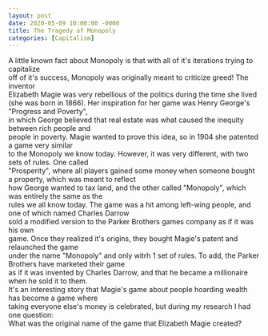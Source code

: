 ```yaml
---
layout: post
date: 2020-05-09 10:00:00 -0000
title: The Tragedy of Monopoly
categories: [Capitalism]
---
```

A little known fact about Monopoly is that with all of it's iterations trying to capitalize  
off of it's success, Monopoly was originally meant to criticize greed! The inventor  
Elizabeth Magie was very rebellious of the politics during the time she lived  
(she was born in 1866). Her inspiration for her game was Henry George's "Progress and Poverty",  
in which George believed that real estate was what caused the inequity between rich people and  
people in poverty. Magie wanted to prove this idea, so in 1904 she patented a game very similar  
to the Monopoly we know today. However, it was very different, with two sets of rules. One called  
"Prosperity", where all players gained some money when someone bought a property, which was meant to reflect  
how George wanted to tax land, and the other called "Monopoly", which was entirely the same as the  
rules we all know today. The game was a hit among left-wing people, and one of which named Charles Darrow  
sold a modified version to the Parker Brothers games company as if it was his own  
game. Once they realized it's origins, they bought Magie's patent and relaunched the game  
under the name "Monopoly" and only witrh 1 set of rules. To add, the Parker Brothers have marketed their game  
as if it was invented by Charles Darrow, and that he became a millionaire when he sold it to them.  
It's an interesting story that Magie's game about people hoarding wealth has become a game where  
taking everyone else's money is celebrated, but during my research I had one question:  
What was the original name of the game that Elizabeth Magie created?
